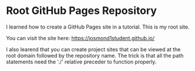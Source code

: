 # Root GitHub Pages Repository

I learned how to create a GitHub Pages site in a tutorial. This is my root site.

You can visit the site here: https://josmond1student.github.io/

I also learend that you can create project sites that can be viewed at the root domain followed by the repository name.
The trick is that all the path statements need the './' relative preceder to function properly.
